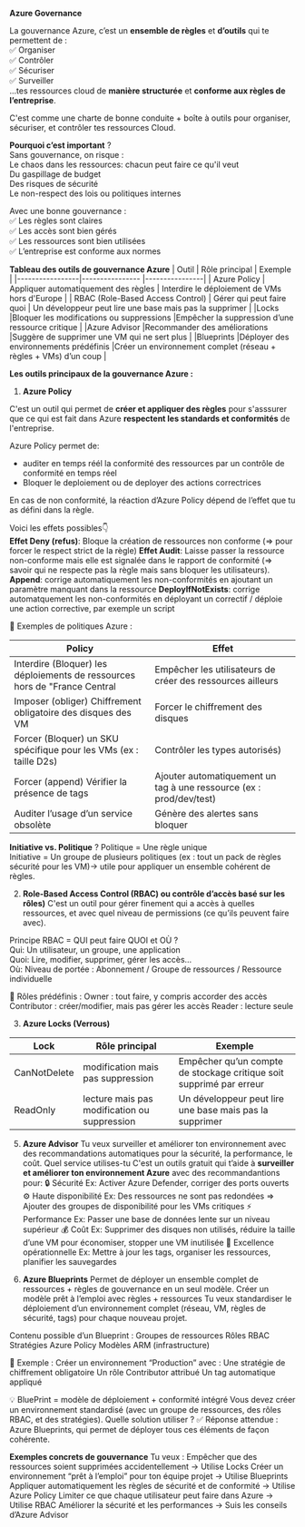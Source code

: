 **Azure Governance**

La gouvernance Azure, c’est un **ensemble de règles** et **d’outils** qui te permettent de :    
✅ Organiser    
✅ Contrôler     
✅ Sécuriser     
✅ Surveiller     
...tes ressources cloud de **manière structurée** et **conforme aux règles de l’entreprise**.    

C'est comme une charte de bonne conduite + boîte à outils pour organiser, sécuriser, et contrôler tes ressources Cloud.   

**Pourquoi c’est important** ?   
Sans gouvernance, on risque :    
Le chaos dans les ressources: chacun peut faire ce qu'il veut    
Du gaspillage de budget    
Des risques de sécurité    
Le non-respect des lois ou politiques internes    

Avec une bonne gouvernance :     
✅ Les règles sont claires       
✅ Les accès sont bien gérés       
✅ Les ressources sont bien utilisées      
✅ L’entreprise est conforme aux normes              


**Tableau des outils de gouvernance Azure**
|  Outil	        |  Rôle principal                 |    Exemple    |
|-----------------|----------------                 |----------------|
| Azure Policy   | Appliquer automatiquement des règles	  | Interdire le déploiement de VMs hors d'Europe    |
| RBAC (Role-Based Access Control)	   | Gérer qui peut faire quoi   | Un développeur peut lire une base mais pas la supprimer   |
|Locks   |Bloquer les modifications ou suppressions   |Empêcher la suppression d’une ressource critique  |
|Azure Advisor	  |Recommander des améliorations  |Suggère de supprimer une VM qui ne sert plus  |
|Blueprints	  |Déployer des environnements prédéfinis  |Créer un environnement complet (réseau + règles + VMs) d’un coup |

 **Les outils principaux de la gouvernance Azure :**

1. **Azure Policy**
              
C'est un outil qui permet de **créer et appliquer des règles** pour s'asssurer que ce qui est fait dans Azure **respectent les standards et conformités** de l'entreprise.

Azure Policy permet de:              
* auditer en temps réél la conformité des ressources par un contrôle de conformité en temps réel    
* Bloquer le deploiement ou de deployer des actions correctrices    

En cas de non conformité, la réaction d’Azure Policy dépend de l’effet que tu as défini dans la règle.          

Voici les effets possibles👇      
**Effet Deny (refus)**:	Bloque la création de ressources non conforme (=> pour forcer le respect strict de la règle)
**Effet Audit**:	Laisse passer la ressource non-conforme mais elle est signalée dans le rapport de conformité (=> savoir qui ne respecte pas la règle mais sans bloquer les utilisateurs).     
**Append**:	corrige automatiquement les non-conformités en ajoutant un paramètre manquant dans la ressource 
**DeployIfNotExists**: corrige automatquement les non-conformités en déployant un correctif  / déploie une action corrective, par exemple un script

📌 Exemples de politiques Azure :

| Policy      | Effet      |
|------------------|-----------------|
| Interdire (Bloquer) les déploiements de ressources hors de "France Central   |Empêcher les utilisateurs de créer des ressources ailleurs  |
| Imposer (obliger) Chiffrement obligatoire des disques des VM | Forcer le chiffrement des disques  |
| Forcer (Bloquer) un SKU spécifique pour les VMs (ex : taille D2s) |Contrôler les types autorisés)|
| Forcer (append) Vérifier la présence de tags |Ajouter automatiquement un tag à une ressource (ex : prod/dev/test)|
| Auditer l’usage d’un service obsolète |Génère des alertes sans bloquer|
   
**Initiative vs. Politique** ?
Politique = Une règle unique     
Initiative = Un groupe de plusieurs politiques (ex : tout un pack de règles sécurité pour les VM)→ utile pour appliquer un ensemble cohérent de règles.

2. **Role-Based Access Control (RBAC) ou contrôle d’accès basé sur les rôles)**
C'est un outil pour gérer finement qui a accès à quelles ressources, et avec quel niveau de permissions (ce qu’ils peuvent faire avec).      

Principe RBAC = QUI peut faire QUOI et OÙ ?          
Qui: 	Un utilisateur, un groupe, une application          
Quoi:	Lire, modifier, supprimer, gérer les accès…          
Où:	Niveau de portée : Abonnement / Groupe de ressources / Ressource individuelle       

📌 Rôles prédéfinis :
Owner : tout faire, y compris accorder des accès
Contributor : créer/modifier, mais pas gérer les accès
Reader : lecture seule

3. **Azure Locks (Verrous)**

| Lock        |  Rôle principal                 |    Exemple    |
|-----------------|----------------                 |----------------|
|CanNotDelete  | modification mais pas suppression  |Empêcher qu’un compte de stockage critique soit supprimé par erreur|
| ReadOnly    | lecture mais pas modification ou suppression   | Un développeur peut lire une base mais pas la supprimer   |


5. **Azure Advisor**
Tu veux surveiller et améliorer ton environnement avec des recommandations automatiques pour la sécurité, la performance, le coût. Quel service utilises-tu 
C'est un outils gratuit qui t’aide à  **surveiller et améliorer ton environnement Azure** avec des recommandantions pour:
🔒 Sécurité  Ex: Activer Azure Defender, corriger des ports ouverts   
⚙️ Haute disponibilité    Ex: Des ressources ne sont pas redondées	 => Ajouter des groupes de disponibilité pour les VMs critiques
⚡ Performance   Ex: Passer une base de données lente sur un niveau supérieur
💰 Coût   Ex: Supprimer des disques non utilisés, réduire la taille d’une VM pour économiser, stopper une VM inutilisée
🧰 Excellence opérationnelle   Ex: Mettre à jour les tags, organiser les ressources, planifier les sauvegardes



5. **Azure Blueprints**
Permet de déployer un ensemble complet de ressources + règles de gouvernance en un seul modèle.
Créer un modèle prêt à l’emploi avec règles + ressources
Tu veux standardiser le déploiement d’un environnement complet (réseau, VM, règles de sécurité, tags) pour chaque nouveau projet. 

Contenu possible d’un Blueprint :
Groupes de ressources
Rôles RBAC
Stratégies Azure Policy
Modèles ARM (infrastructure)


📌 Exemple :
Créer un environnement “Production” avec :
Une stratégie de chiffrement obligatoire
Un rôle Contributor attribué
Un tag automatique appliqué

💡 BluePrint = modèle de déploiement + conformité intégré
Vous devez créer un environnement standardisé (avec un groupe de ressources, des rôles RBAC, et des stratégies).
Quelle solution utiliser ?
✅ Réponse attendue : Azure Blueprints, qui permet de déployer tous ces éléments de façon cohérente.


**Exemples concrets de gouvernance**
Tu veux :
Empêcher que des ressources soient supprimées accidentellement → Utilise Locks
Créer un environnement “prêt à l’emploi” pour ton équipe projet → Utilise Blueprints
Appliquer automatiquement les règles de sécurité et de conformité → Utilise Azure Policy
Limiter ce que chaque utilisateur peut faire dans Azure → Utilise RBAC
Améliorer la sécurité et les performances → Suis les conseils d’Azure Advisor


